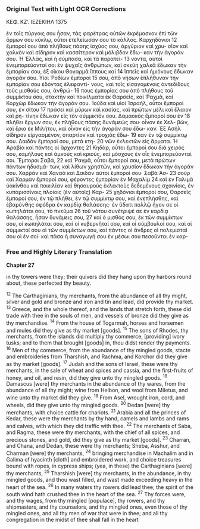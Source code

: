 ### Original Text with Light OCR Corrections

ΚΕΦ. ΚΖ’.
ΙΕΖΕΚΙΗΛ
1375

ἐν τοῖς πύργοις σου ἦσαν, τὰς φαρέτρας αὐτῶν ἐκρέμασκον ἐπὶ τῶν
ὅρμων σου κύκλῳ, οὗτοι ἐτελείωσάν σου τὸ κάλλος. Καρχηδόνιοι 12
ἔμποροί σου ἀπὸ πλήθους πάσης ἰσχύος σου, ἀργύριον καὶ χρυ-
σῖον καὶ χαλκὸν καὶ σίδηρον καὶ κασσίτερον καὶ μόλιβδον ἔδω-
καν τὴν ἀγοράν σου. Ἡ Ἑλλὰς, καὶ ἡ σύμπασα, καὶ τὰ παρατεί- 13
νοντα, αὐτοὶ ἐνεμπορεύονταί σοι ἐν ψυχαῖς ἀνθρώπων, καὶ σκεύη
χαλκᾶ ἔδωκαν τὴν ἐμπορίαν σου, ἐξ οἴκου Θογαρμᾶ ἵππους καὶ 14
ἵππεῖς καὶ ἡμιόνους ἔδωκαν ἀγοράν σου. Υἱοὶ Ῥοδίων ἔμποροί 15
σου, ἀπὸ νήσων ἐπλήθυναν τὴν ἐμπορίαν σου ἐδόντας ἐλεφαντί-
νους, καὶ τοῖς εἰσαγομένοις ἀντεδίδους τοὺς μισθούς σου, ἀνθρώ- 16
πους ἐμπορίας σου ἀπὸ πλήθους τοῦ συμμίκτου σου, στακτὴν καὶ
ποικίλματα ἐκ Θαρσεῖς, καὶ Ῥαχμᾶ, καὶ Κορχὼρ ἔδωκαν τὴν
ἀγοράν σου. Ἰούδα καὶ υἱοὶ Ἰσραήλ, οὗτοι ἔμποροί σου, ἐν σίτου 17
πράσει καὶ μύρων καὶ κασίας, καὶ πρώτων μέλι καὶ ἔλαιον καὶ ῥη-
τίνην ἔδωκαν εἰς τὸν σύμμικτόν σου. Δαμασκὸς ἔμποροί σου ἐν 18
πλήθει ἔργων σου, ἐκ πλήθους πάσης δυνάμεώς σου· οἶνον ἐκ Χελ-
βὼν, καὶ ἔρια ἐκ Μιλήτου, καὶ οἶνον εἰς τὴν ἀγοράν σου ἔδω-
καν. Ἐξ Ἀσήλ σίδηρον εἰργασμένον, σπαρτίον καὶ τροχιὰς ἔδω- 19
καν ἐν τῷ συμμίκτῳ σου. Δαιδὰν ἔμποροί σου, μετὰ κτη- 20
νῶν ἐκλεκτῶν εἰς ἅρματα. Ἡ Ἀραβία καὶ πάντες οἱ ἄρχοντες 21
Κηδὰρ, οὗτοι ἔμποροί σου διὰ χειρός σου, καμήλους καὶ ἀμνοὺς
καὶ κριοὺς, καὶ μόσχους ἐν οἷς ἐνεμπορεύονταί σοι. Ἔμποροι Σαβά, 22
καὶ Ῥαγμᾶ, οὗτοι ἔμποροί σου, μετὰ πρώτων πάντων ἡδυσμά-
των, καὶ λίθων χρηστῶν, καὶ χρυσίον ἔδωκαν τὴν ἀγοράν σου.
Χαῤῥὰν καὶ Χαναὰ καὶ Δαιδὰν αὐτοὶ ἔμποροί σου· Σαβὰ Ἀσ- 23
σοὺρ καὶ Χαρμὰν ἔμποροί σου, φέροντες ἐμπορίαν ἐν Μαχαλὶμ 24
καὶ ἐν Γαλιμὰ ὑακίνθου καὶ ποικιλίαν καὶ θησαυροὺς ἐκλεκτοὺς
δεδεμένους σχοινίοις, ἐν κυπαρισσίνοις πλοίοις (ἐν αὐτοῖς) Καρ- 25
χηδόνιοι ἔμποροί σου, Θαρσεῖς ἔμποροί σου, ἐν τῷ πλήθει, ἐν τῷ
συμμίκτῳ σου, καὶ ἐνεπλήσθης, καὶ ἐβαρύνθης σφόδρα ἐν καρδίᾳ
θαλάσσης· ἐν ὕδατι πολλῷ ἦγον σε οἱ κωπηλάται σου, τὸ πνεῦμα 26
τοῦ νότου συνέτριψέ σε ἐν καρδίᾳ θαλάσσης, ἦσαν δυνάμεις σου, 27
καὶ ὁ μισθός σου, ἐκ τῶν συμμίκτων σου, οἱ κωπηλάται σου, καὶ
οἱ κυβερνῆταί σου, καὶ οἱ σύμβουλοί σου, καὶ οἱ σύμμικτοί σου οἱ
τῶν συμμίκτων σου, καὶ πάντες οἱ ἄνδρες οἱ πολεμισταί σου οἱ
ἐν σοί· καὶ πᾶσα ἡ συναγωγή σου ἐν μέσωι σου πεσοῦνται ἐν καρ-

### Free and Highly Literary Translation

**Chapter 27**

<p>in thy towers were they; their quivers did they hang upon thy
harbors round about, these perfected thy beauty.</p>
<p><sup>12</sup> The Carthaginians, thy merchants, from the abundance of all thy might,
silver and gold and bronze and iron and tin and lead, did provide thy market.
<sup>13</sup> Greece, and the whole thereof, and the lands that stretch forth,
these did trade with thee in the souls of men, and vessels of bronze
did they give as thy merchandise.
<sup>14</sup> From the house of Togarmah, horses and horsemen and mules
did they give as thy market [goods].
<sup>15</sup> The sons of Rhodes, thy merchants, from the islands did multiply thy commerce,
[providing] ivory tusks; and to them that brought [goods] in,
thou didst render thy payments.
<sup>16</sup> Men of thy commerce, from the abundance of thy mingled goods,
stacte and embroideries from Tharshish, and Rachma, and Korchor
did they give as thy market [goods].
<sup>17</sup> Judah and the sons of Israel, these were thy merchants,
in the sale of wheat and spices and cassia, and the first-fruits of honey,
and oil, and resin, did they give unto thy mingled goods.
<sup>18</sup> Damascus [were] thy merchants in the abundance of thy wares,
from the abundance of all thy might; wine from Helbon,
and wool from Miletus, and wine unto thy market did they give.
<sup>19</sup> From Asel, wrought iron, cord, and wheels, did they give unto thy mingled goods.
<sup>20</sup> Dedan [were] thy merchants, with choice cattle for chariots.
<sup>21</sup> Arabia and all the princes of Kedar, these were thy merchants by thy hand,
camels and lambs and rams and calves, with which they did traffic with thee.
<sup>22</sup> The merchants of Saba, and Ragma, these were thy merchants,
with the chief of all spices, and precious stones, and gold,
did they give as thy market [goods].
<sup>23</sup> Charran, and Chana, and Dedan, these were thy merchants;
Sheba, Asshur, and Charman [were] thy merchants,
<sup>24</sup> bringing merchandise in Machalim and in Galima
of hyacinth [cloth] and embroidered work, and choice treasures
bound with ropes, in cypress ships; (yea, in these) the Carthaginians [were] thy merchants,
<sup>25</sup> Tharshish [were] thy merchants, in the abundance, in thy mingled goods,
and thou wast filled, and wast made exceeding heavy in the heart of the sea.
<sup>26</sup> In many waters thy rowers did lead thee; the spirit of the south wind
hath crushed thee in the heart of the sea.
<sup>27</sup> Thy forces were, and thy wages, from thy mingled [populace],
thy rowers, and thy shipmasters, and thy counselors,
and thy mingled ones, even those of thy mingled ones,
and all thy men of war that were in thee;
and all thy congregation in the midst of thee shall fall in the heart</p>